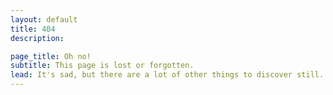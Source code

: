 ```yaml
---
layout: default
title: 404
description: 

page_title: Oh no!
subtitle: This page is lost or forgotten.
lead: It's sad, but there are a lot of other things to discover still.
---
```

